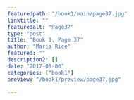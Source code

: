 ```yaml
---
featuredpath: "/book1/main/page37.jpg"
linktitle: ""
featuredalt: "Page37"
type: "post"
title: "Book 1, Page 37"
author: "Maria Rice"
featured: ""
description2: []
date: "2017-05-06"
categories: ["book1"]
preview: "/book1/preview/page37.jpg"

---
```

